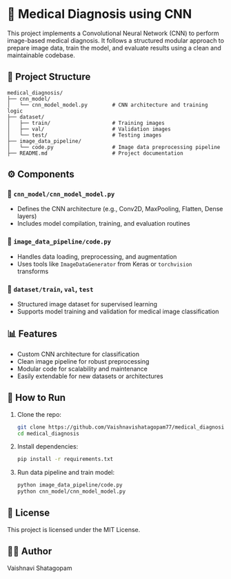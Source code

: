 # 🧠 Medical Diagnosis using CNN

This project implements a Convolutional Neural Network (CNN) to perform image-based medical diagnosis. It follows a structured modular approach to prepare image data, train the model, and evaluate results using a clean and maintainable codebase.

## 📁 Project Structure

```
medical_diagnosis/
├── cnn_model/
│   └── cnn_model_model.py        # CNN architecture and training logic
├── dataset/
│   ├── train/                    # Training images
│   ├── val/                      # Validation images
│   └── test/                     # Testing images
├── image_data_pipeline/
│   └── code.py                   # Image data preprocessing pipeline
├── README.md                     # Project documentation
```

## ⚙️ Components

### 🧩 `cnn_model/cnn_model_model.py`
- Defines the CNN architecture (e.g., Conv2D, MaxPooling, Flatten, Dense layers)
- Includes model compilation, training, and evaluation routines

### 🔄 `image_data_pipeline/code.py`
- Handles data loading, preprocessing, and augmentation
- Uses tools like `ImageDataGenerator` from Keras or `torchvision` transforms

### 📂 `dataset/train`, `val`, `test`
- Structured image dataset for supervised learning
- Supports model training and validation for medical image classification

## 📊 Features
- Custom CNN architecture for classification
- Clean image pipeline for robust preprocessing
- Modular code for scalability and maintenance
- Easily extendable for new datasets or architectures

## 🚀 How to Run

1. Clone the repo:
   ```bash
   git clone https://github.com/Vaishnavishatagopam77/medical_diagnosis.git
   cd medical_diagnosis
   ```

2. Install dependencies:
   ```bash
   pip install -r requirements.txt
   ```

3. Run data pipeline and train model:
   ```bash
   python image_data_pipeline/code.py
   python cnn_model/cnn_model_model.py
   ```

## 📜 License

This project is licensed under the MIT License.

## 👩‍💻 Author

Vaishnavi Shatagopam
